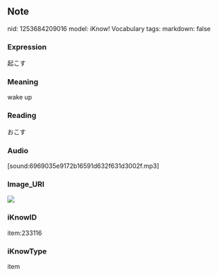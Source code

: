 ## Note
nid: 1253684209016
model: iKnow! Vocabulary
tags: 
markdown: false

### Expression
起こす

### Meaning
wake up

### Reading
おこす

### Audio
[sound:6969035e9172b16591d632f631d3002f.mp3]

### Image_URI
<img src="9a319904342c451e7c5183ca117a1c0f.jpg">

### iKnowID
item:233116

### iKnowType
item
